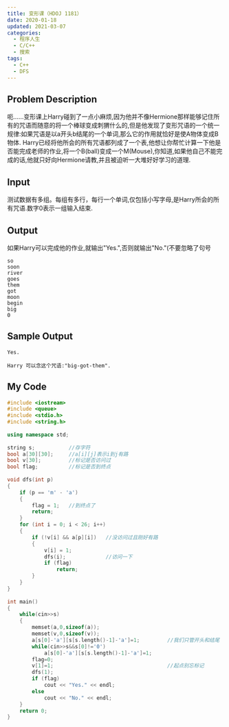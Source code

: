 ```yaml
---
title: 变形课（HDOJ 1181）
date: 2020-01-18
updated: 2021-03-07
categories:
  - 程序人生
  - C/C++
  - 搜索
tags:
  - C++
  - DFS
---
```


## Problem Description 

呃......变形课上Harry碰到了一点小麻烦,因为他并不像Hermione那样能够记住所有的咒语而随意的将一个棒球变成刺猬什么的,但是他发现了变形咒语的一个统一规律:如果咒语是以a开头b结尾的一个单词,那么它的作用就恰好是使A物体变成B物体.
Harry已经将他所会的所有咒语都列成了一个表,他想让你帮忙计算一下他是否能完成老师的作业,将一个B(ball)变成一个M(Mouse),你知道,如果他自己不能完成的话,他就只好向Hermione请教,并且被迫听一大堆好好学习的道理.

## Input 

测试数据有多组。每组有多行，每行一个单词,仅包括小写字母,是Harry所会的所有咒语.数字0表示一组输入结束. 

## Output 

如果Harry可以完成他的作业,就输出"Yes.",否则就输出"No."(不要忽略了句号

```
so
soon
river
goes
them
got
moon
begin
big
0
```

## Sample Output 

```
Yes.

Harry 可以念这个咒语:"big-got-them".
```

## My Code

```cpp
#include <iostream>
#include <queue>
#include <stdio.h>
#include <string.h>
 
using namespace std;
 
string s;			//存字符
bool a[30][30];		//a[i][j]表示i到j有路
bool v[30];			//标记是否访问过
bool flag;			//标记是否到终点
 
void dfs(int p)
{
	if (p == 'm' - 'a')
    {
		flag = 1;	//到终点了
		return;
    }
	for (int i = 0; i < 26; i++)
    {
		if (!v[i] && a[p][i])	//没访问过且刚好有路
        {
			v[i] = 1;
			dfs(i);				//访问一下
			if (flag)
				return;
        }
    }
}
 
int main()
{
    while(cin>>s)
    {
        memset(a,0,sizeof(a));
        memset(v,0,sizeof(v));
        a[s[0]-'a'][s[s.length()-1]-'a']=1;			//我们只管开头和结尾
        while(cin>>s&&s[0]!='0')
            a[s[0]-'a'][s[s.length()-1]-'a']=1;
		flag=0;
        v[1]=1;										//起点别忘标记
        dfs(1);
		if (flag)
			cout << "Yes." << endl;
        else
			cout << "No." << endl;
    }
    return 0;
}
```
